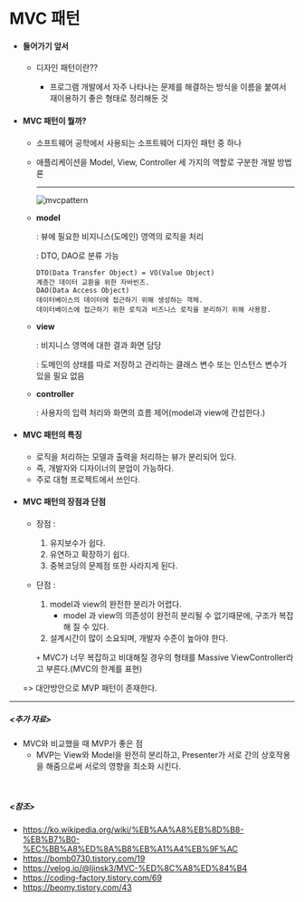 # MVC 패턴

- #### 들어가기 앞서

  - 디자인 패턴이란?? 

    - 프로그램 개발에서 자주 나타나는 문제를 해결하는 방식을 이름을 붙여서 재이용하기 좋은 형태로 정리해둔 것

- #### MVC 패턴이 뭘까?

  - 소프트웨어 공학에서 사용되는 소프트웨어 디자인 패턴 중 하나

  - 애플리케이션을 Model, View, Controller 세 가지의 역할로 구분한 개발 방법론

    <hr>

    ![mvcpattern](https://user-images.githubusercontent.com/58902042/103725630-5fb4fa80-501a-11eb-9e92-99a905a7ee76.PNG)


  - **model**

    : 뷰에 필요한 비지니스(도메인) 영역의 로직을 처리

    : DTO, DAO로 분류 가능

    ~~~
    DTO(Data Transfer Object) = VO(Value Object)
    계층간 데이터 교환을 위한 자바빈즈.
    DAO(Data Access Object)
    데이터베이스의 데이터에 접근하기 위해 생성하는 객체.
    데이터베이스에 접근하기 위한 로직과 비즈니스 로직을 분리하기 위해 사용함.
    ~~~

  - **view**

    : 비지니스 영역에 대한 결과 화면 담당

    : 도메인의 상태를 따로 저장하고 관리하는 클래스 변수 또는 인스턴스 변수가 있을 필요 없음

  - **controller**

    : 사용자의 입력 처리와 화면의 흐름 제어(model과 view에 간섭한다.)

- #### MVC 패턴의 특징

  - 로직을 처리하는 모델과 출력을 처리하는 뷰가 분리되어 있다.
  - 즉, 개발자와 디자이너의 분업이 가능하다.
  - 주로 대형 프로젝트에서 쓰인다.

- #### MVC 패턴의 장점과 단점

  - 장점 :

    1. 유지보수가 쉽다.
    2. 유연하고 확장하기 쉽다.
    3. 중복코딩의 문제점 또한 사라지게 된다.

  - 단점 :

    1. model과 view의 완전한 분리가 어렵다.
       - model 과 view의 의존성이 완전히 분리될 수 없기때문에, 구조가 복잡해 질 수 있다.
    2. 설계시간이 많이 소요되며, 개발자 수준이 높아야 한다.

    `+` MVC가 너무 복잡하고 비대해질 경우의 형태를 Massive ViewController라고 부른다.(MVC의 한계를 표현)

  => 대안방안으로 MVP 패턴이 존재한다. 


------------

##### <추가 자료>

- MVC와 비교했을 때 MVP가 좋은 점
  - MVP는 View와 Model을 완전히 분리하고, Presenter가 서로 간의 상호작용을 해줌으로써 서로의 영향을 최소화 시킨다.

</br>

##### <참조>

- <https://ko.wikipedia.org/wiki/%EB%AA%A8%EB%8D%B8-%EB%B7%B0-%EC%BB%A8%ED%8A%B8%EB%A1%A4%EB%9F%AC>
- <https://bomb0730.tistory.com/19>
- https://velog.io/@ljinsk3/MVC-%ED%8C%A8%ED%84%B4
- <https://coding-factory.tistory.com/69>
- <https://beomy.tistory.com/43>

